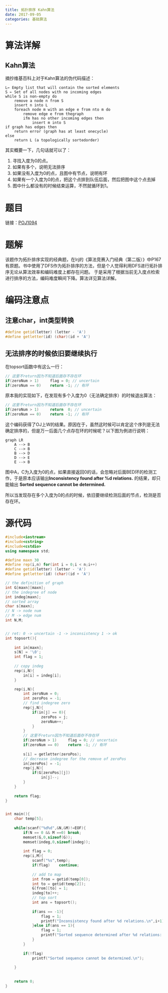 ```yaml
---
title: 拓扑排序 Kahn算法
date: 2017-09-05
categories: 基础算法
---
```


# 算法详解

## Kahn算法

摘抄维基百科上对于Kahn算法的伪代码描述：

```
L← Empty list that will contain the sorted elements
S ← Set of all nodes with no incoming edges
while S is non-empty do
    remove a node n from S
    insert n into L
    foreach node m with an edge e from nto m do
        remove edge e from thegraph
        ifm has no other incoming edges then
            insert m into S
if graph has edges then
    return error (graph has at least onecycle)
else 
    return L (a topologically sortedorder)
```

其实概要一下，几句话就可以了：

1. 寻找入度为0的点。
2. 如果有多个，说明无法排序
3. 如果没有入度为0的点，且图中有节点，说明有环
4. 如果有一个入度为0的点，把这个点排到队伍后面，然后把图中这个点去掉 
5. 图中什么都没有的时候结束运算，不然就循环到1。
   <!-- more -->

# 题目

链接：[POJ1094](https://vjudge.net/problem/POJ-1094)

# 题解
该题作为拓扑排序实现的经典题，在lrj的《算法竞赛入门经典（第二版）》中P167有原题。书中使用了DFS作为拓扑排序的方法，但是个人觉得利用DFS进行拓扑排序无论从算法效率和编码难度上都存在问题。
于是采用了根据当前无入度点检索进行排序的方法，编码难度瞬间下降。算法详见算法详解。

# 编码注意点

## 注意char，int类型转换

```C++
#define getid(letter) (letter - 'A')
#define getletter(id) (char)(id + 'A')
```

## 无法排序的时候依旧要继续执行

在topsort函数中有这么一行：

```c++
// 这里不return因为不知道后面存不存在环 
if(zeroNum > 1) 	flag = 0; // uncertain 
if(zeroNum == 0)	return -1; // 有环 
```

原本我的实现如下，在发现有多个入度为0（无法确定排序）的时候退出算法：

```c++
// 这里不return因为不知道后面存不存在环 
if(zeroNum > 1) 	return  0; // uncertain 
if(zeroNum == 0)	return -1; // 有环 
```

这个编码获得了OJ上W的结果。原因在于，虽然这时候可以肯定这个序列是无法确定排序的，但是万一后面几个点存在环的时候呢？以下图为例进行说明：

```mermaid
graph LR
	A --> B
	C --> B
	B --> D
	D --> E
	E --> B
```

图中A，C为入度为0的点，如果直接返回0的话，会忽略对后面BED环的检测工作，于是原本应该输出**Inconsistency found after %d relations.** 的结果，却只能输出 **Sorted sequence cannot be determined.**

所以当发现存在多个入度为0的点的时候，依旧要继续检测后面的节点，检测是否存在环。

# 源代码
```C++
#include<iostream>
#include<cstring>
#include<cstdio>
using namespace std;

#define maxn 30
#define rep(i,n) for(int i = 0;i < n;i++)
#define getid(letter) (letter - 'A')
#define getletter(id) (char)(id + 'A')

// the definition of graph
int G[maxn][maxn];
// the indegree of node
int indeg[maxn];
// sorted array
char s[maxn];
// N -> node num
// M -> edge num
int N,M;


// ret: 0 -> uncertain -1 -> inconsistency 1 -> ok
int topsort(){
	
	int in[maxn];
	s[N] = '\0';
	int flag = 1;
	
	// copy indeg 
	rep(i,N){
		in[i] = indeg[i];
	}

	rep(i,N){
		int zeroNum = 0;
		int zeroPos = -1;
		// find indegree zero
		rep(j,N){
			if(in[j] == 0){
				zeroPos = j;
				zeroNum++;
			}
		} 
		// 这里不return因为不知道后面存不存在环 
		if(zeroNum > 1) 	flag = 0; // uncertain 
		if(zeroNum == 0)	return -1; // 有环 
		
		s[i] = getletter(zeroPos);
		// decrease indegree for the remove of zeroPos
		in[zeroPos] = -1;
		rep(j,N){
			if(G[zeroPos][j])
				in[j]--;
		}
	}
	
	return flag;
}


int main(){
	char temp[5];
	
	while(scanf("%d%d",&N,&M)!=EOF){
		if(N == 0 && M ==0)	break;
		memset(G,0,sizeof(G));
		memset(indeg,0,sizeof(indeg));
		
		int flag = 0;
		rep(i,M){
			scanf("%s",temp);
			if(flag)	continue;
			
			// add to map
			int from = getid(temp[0]);
			int to = getid(temp[2]);
			G[from][to] = 1;
			indeg[to]++;
			// top sort
			int ans = topsort();
			
			if(ans == -1){
				flag = 1;
				printf("Inconsistency found after %d relations.\n",i+1);
			}else if(ans == 1){
				flag = 1;
				printf("Sorted sequence determined after %d relations: %s.\n",i+1,s);
			}
		}
		
		if(!flag)
			printf("Sorted sequence cannot be determined.\n");
			
	}
	
	
	return 0;
} 
```